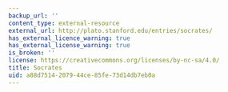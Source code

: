 ```yaml
---
backup_url: ''
content_type: external-resource
external_url: http://plato.stanford.edu/entries/socrates/
has_external_licence_warning: true
has_external_license_warning: true
is_broken: ''
license: https://creativecommons.org/licenses/by-nc-sa/4.0/
title: Socrates
uid: a88d7514-2079-44ce-85fe-73d14db7eb0a
---
```

